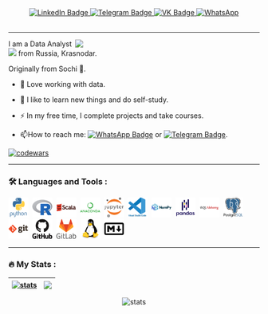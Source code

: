 <div id="badges" align="center">
  <a href="https://www.linkedin.com/in/rodikov-alexander/">
    <img src="https://img.shields.io/badge/LinkedIn-blue?style=for-the-badge&logo=linkedin&logoColor=white" alt="LinkedIn Badge"/>
  </a>
  <a href="https://t.me/alexander_rodikov">
    <img src="https://img.shields.io/badge/Telegram-blue?style=for-the-badge&logo=twitter&logoColor=white" alt="Telegram Badge"/>
  <a href="https://vk.com/hardcore.one.love">
    <img src="https://img.shields.io/badge/VK-blue?style=for-the-badge&logo=vk&logoColor=white" alt="VK Badge"/>
  <a href="https://wa.me/89189066500">
    <img src="https://img.shields.io/badge/WhatsApp-brightgreen?style=for-the-badge&logo=whatsapp&logoColor=white" alt="WhatsApp"/>
  </a>
</div>
<div id="counter" align="center">
<img src="https://komarev.com/ghpvc/?username=QuantumFluxx&style=flat-square&color=blue" alt=""/>
</div>

-------------------

<p>
    <img src="https://media3.giphy.com/media/jsYfLXpibzkdr5sjZ8/giphy.gif?cid=ecf05e47a6whsdfeohn3rmhpyuzte2mcmjpihrvzgvpk5bdl&rid=giphy.gif&ct=g" align="right" width="370" />
   I am a Data Analyst <img src="https://media.giphy.com/media/WUlplcMpOCEmTGBtBW/giphy.gif" width="30"> from Russia, Krasnodar. 

Originally from Sochi 🌴.

- :telescope: Love working with data.

- :seedling: I like to learn new things and do self-study.

- :zap: In my free time, I complete projects and take courses.

- :mailbox:How to reach me: [![WhatsApp Badge](https://img.shields.io/badge/WhatsApp-brightgreen?style=flat&logo=whatsapp&logoColor=white)](https://wa.me/89189066500) or [![Telegram Badge](https://img.shields.io/badge/-Telegram-blue?style=flat&logo=Telegram&logoColor=white)](https://t.me/alexander_rodikov/)</a>.
</p>

[![codewars](https://www.codewars.com/users/QuantumFluxx/badges/large)](https://www.codewars.com/users/QuantumFluxx) 


-----------

### :hammer_and_wrench: Languages and Tools :
<div>
  <img src="https://github.com/devicons/devicon/blob/master/icons/python/python-original-wordmark.svg" title="Python" width="40" height="40"/>&nbsp;
  <img src="https://github.com/devicons/devicon/blob/master/icons/r/r-original.svg" title="R" alt="R" width="40" height="40"/>&nbsp;
  <img src="https://github.com/devicons/devicon/blob/master/icons/scala/scala-original-wordmark.svg" title="Scala" alt="Scala" width="40" height="40"/>&nbsp;
  <img src="https://github.com/devicons/devicon/blob/master/icons/anaconda/anaconda-original-wordmark.svg" title="Anaconda" width="40" height="40"/>&nbsp;
  <img src="https://github.com/devicons/devicon/blob/master/icons/jupyter/jupyter-original-wordmark.svg" title="Jupyter" width="40" height="40"/>&nbsp;
  <img src="https://github.com/devicons/devicon/blob/master/icons/vscode/vscode-original-wordmark.svg" title="VSCode" width="40" height="40"/>&nbsp;
  <img src="https://github.com/devicons/devicon/blob/master/icons/numpy/numpy-original-wordmark.svg" title="Numpy" width="40" height="40"/>&nbsp;
  <img src="https://github.com/devicons/devicon/blob/master/icons/pandas/pandas-original-wordmark.svg" title="Pandas" alt="React" width="40" height="40"/>&nbsp;
  <img src="https://github.com/devicons/devicon/blob/master/icons/sqlalchemy/sqlalchemy-original-wordmark.svg" title="SQLAlchemy" alt="React" width="40" height="40"/>&nbsp;
  <img src="https://github.com/devicons/devicon/blob/master/icons/postgresql/postgresql-original-wordmark.svg" title="PostgreSQL" alt="React" width="40" height="40"/>&nbsp;
  <img src="https://github.com/devicons/devicon/blob/master/icons/git/git-original-wordmark.svg" title="git" width="40" height="40"/>&nbsp;
  <img src="https://github.com/devicons/devicon/blob/master/icons/github/github-original-wordmark.svg" title="github" width="40" height="40"/>&nbsp;
  <img src="https://github.com/devicons/devicon/blob/master/icons/gitlab/gitlab-original-wordmark.svg" title="gitlab" width="40" height="40"/>&nbsp;
  <img src="https://github.com/devicons/devicon/blob/master/icons/linux/linux-original.svg" title="Linux" width="40" height="40"/>&nbsp;
  <img src="https://github.com/devicons/devicon/blob/master/icons/markdown/markdown-original.svg" title="markdown" width="40" height="40"/>&nbsp;
</div>

-------------

### :fire: My Stats :

| <a href="https://github.com/QuantumFluxx/github-readme-stats"><img align="center" src="https://github-readme-stats.vercel.app/api/top-langs?username=QuantumFluxx&show_icons=true&layout=compact&langs_count=8&hide=jupyter%20notebook&exclude_repo=DataCamp_projects&hide_border=true&theme=flag-india" alt="stats" /></a> | <a href="https://github.com/QuantumFluxx/github-readme-stats"><img align="center" src="https://github-readme-stats.vercel.app/api?username=QuantumFluxx&show_icons=true&hide_border=true&include_all_commits=true&theme=flag-india" /></a> |
| ------------- | ------------- |

<p align="center"><img src=https://github-readme-streak-stats.herokuapp.com/?user=QuantumFluxx alt="stats" />
